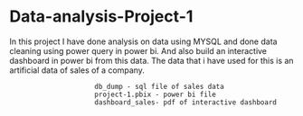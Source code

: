 # Data-analysis-Project-1
In this project I have done analysis on data using MYSQL and done data cleaning using power query in power bi. 
And also build an interactive dashboard in power bi from this data.
The data that i have used for this is an artificial data of sales of a company.




                         db_dump - sql file of sales data
                         project-1.pbix - power bi file
                         dashboard_sales- pdf of interactive dashboard
                         
